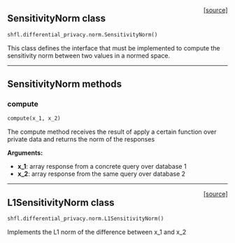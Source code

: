<span style="float:right;">[[source]](https://github.com/sherpaai/Sherpa.FL/blob/master/shfl/differential_privacy/norm.py#L5)</span>
## SensitivityNorm class

```python
shfl.differential_privacy.norm.SensitivityNorm()
```


This class defines the interface that must be implemented to compute the sensitivity norm between
two values in a normed space.


---
## SensitivityNorm methods

### compute


```python
compute(x_1, x_2)
```



The compute method receives the result of apply a certain function over private data and
returns the norm of the responses

__Arguments:__

- __x_1__: array response from a concrete query over database 1
- __x_2__: array response from the same query over database 2
    
----

<span style="float:right;">[[source]](https://github.com/sherpaai/Sherpa.FL/blob/master/shfl/differential_privacy/norm.py#L23)</span>
## L1SensitivityNorm class

```python
shfl.differential_privacy.norm.L1SensitivityNorm()
```


Implements the L1 norm of the difference between x_1 and x_2
